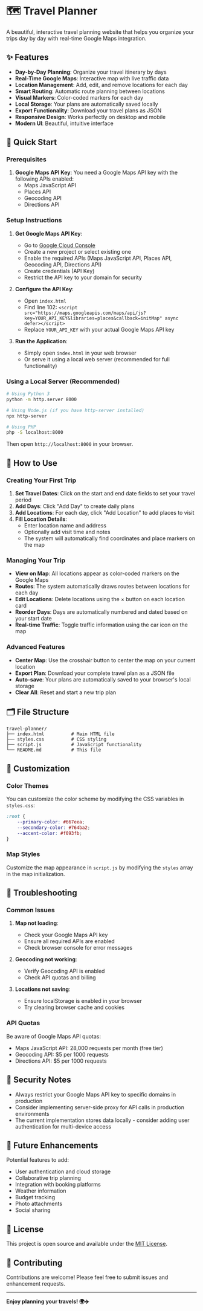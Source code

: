 # 🗺️ Travel Planner

A beautiful, interactive travel planning website that helps you organize your trips day by day with real-time Google Maps integration.

## ✨ Features

- **Day-by-Day Planning**: Organize your travel itinerary by days
- **Real-Time Google Maps**: Interactive map with live traffic data
- **Location Management**: Add, edit, and remove locations for each day
- **Smart Routing**: Automatic route planning between locations
- **Visual Markers**: Color-coded markers for each day
- **Local Storage**: Your plans are automatically saved locally
- **Export Functionality**: Download your travel plans as JSON
- **Responsive Design**: Works perfectly on desktop and mobile
- **Modern UI**: Beautiful, intuitive interface

## 🚀 Quick Start

### Prerequisites

1. **Google Maps API Key**: You need a Google Maps API key with the following APIs enabled:
   - Maps JavaScript API
   - Places API
   - Geocoding API
   - Directions API

### Setup Instructions

1. **Get Google Maps API Key**:
   - Go to [Google Cloud Console](https://console.cloud.google.com/)
   - Create a new project or select existing one
   - Enable the required APIs (Maps JavaScript API, Places API, Geocoding API, Directions API)
   - Create credentials (API Key)
   - Restrict the API key to your domain for security

2. **Configure the API Key**:
   - Open `index.html`
   - Find line 102: `<script src="https://maps.googleapis.com/maps/api/js?key=YOUR_API_KEY&libraries=places&callback=initMap" async defer></script>`
   - Replace `YOUR_API_KEY` with your actual Google Maps API key

3. **Run the Application**:
   - Simply open `index.html` in your web browser
   - Or serve it using a local web server (recommended for full functionality)

### Using a Local Server (Recommended)

```bash
# Using Python 3
python -m http.server 8000

# Using Node.js (if you have http-server installed)
npx http-server

# Using PHP
php -S localhost:8000
```

Then open `http://localhost:8000` in your browser.

## 📱 How to Use

### Creating Your First Trip

1. **Set Travel Dates**: Click on the start and end date fields to set your travel period
2. **Add Days**: Click "Add Day" to create daily plans
3. **Add Locations**: For each day, click "Add Location" to add places to visit
4. **Fill Location Details**: 
   - Enter location name and address
   - Optionally add visit time and notes
   - The system will automatically find coordinates and place markers on the map

### Managing Your Trip

- **View on Map**: All locations appear as color-coded markers on the Google Maps
- **Routes**: The system automatically draws routes between locations for each day
- **Edit Locations**: Delete locations using the × button on each location card
- **Reorder Days**: Days are automatically numbered and dated based on your start date
- **Real-time Traffic**: Toggle traffic information using the car icon on the map

### Advanced Features

- **Center Map**: Use the crosshair button to center the map on your current location
- **Export Plan**: Download your complete travel plan as a JSON file
- **Auto-save**: Your plans are automatically saved to your browser's local storage
- **Clear All**: Reset and start a new trip plan

## 🗂️ File Structure

```
travel-planner/
├── index.html          # Main HTML file
├── styles.css          # CSS styling
├── script.js           # JavaScript functionality
└── README.md           # This file
```

## 🎨 Customization

### Color Themes
You can customize the color scheme by modifying the CSS variables in `styles.css`:

```css
:root {
    --primary-color: #667eea;
    --secondary-color: #764ba2;
    --accent-color: #f093fb;
}
```

### Map Styles
Customize the map appearance in `script.js` by modifying the `styles` array in the map initialization.

## 🔧 Troubleshooting

### Common Issues

1. **Map not loading**: 
   - Check your Google Maps API key
   - Ensure all required APIs are enabled
   - Check browser console for error messages

2. **Geocoding not working**:
   - Verify Geocoding API is enabled
   - Check API quotas and billing

3. **Locations not saving**:
   - Ensure localStorage is enabled in your browser
   - Try clearing browser cache and cookies

### API Quotas

Be aware of Google Maps API quotas:
- Maps JavaScript API: 28,000 requests per month (free tier)
- Geocoding API: $5 per 1000 requests
- Directions API: $5 per 1000 requests

## 🔐 Security Notes

- Always restrict your Google Maps API key to specific domains in production
- Consider implementing server-side proxy for API calls in production environments
- The current implementation stores data locally - consider adding user authentication for multi-device access

## 🌟 Future Enhancements

Potential features to add:
- User authentication and cloud storage
- Collaborative trip planning
- Integration with booking platforms
- Weather information
- Budget tracking
- Photo attachments
- Social sharing

## 📄 License

This project is open source and available under the [MIT License](LICENSE).

## 🤝 Contributing

Contributions are welcome! Please feel free to submit issues and enhancement requests.

---

**Enjoy planning your travels! 🌍✈️** 